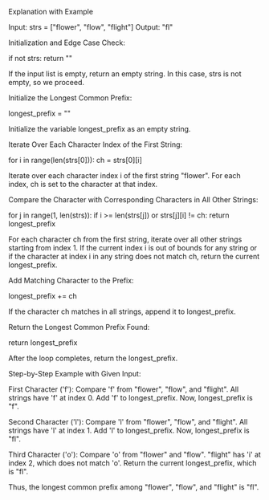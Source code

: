 Explanation with Example

Input: strs = ["flower", "flow", "flight"]
Output: "fl"

Initialization and Edge Case Check:

if not strs:
return ""

If the input list is empty, return an empty string. In this case, strs is not empty, so we proceed.

Initialize the Longest Common Prefix:

longest_prefix = ""

Initialize the variable longest_prefix as an empty string.

Iterate Over Each Character Index of the First String:

for i in range(len(strs[0])):
ch = strs[0][i]

Iterate over each character index i of the first string "flower". For each index, ch is set to the character at that index.

Compare the Character with Corresponding Characters in All Other Strings:

for j in range(1, len(strs)):
if i >= len(strs[j]) or strs[j][i] != ch:
return longest_prefix

For each character ch from the first string, iterate over all other strings starting from index 1.
If the current index i is out of bounds for any string or if the character at index i in any string does not match ch, return the current longest_prefix.

Add Matching Character to the Prefix:

longest_prefix += ch

If the character ch matches in all strings, append it to longest_prefix.

Return the Longest Common Prefix Found:

return longest_prefix

After the loop completes, return the longest_prefix.

Step-by-Step Example with Given Input:

First Character ('f'):
Compare 'f' from "flower", "flow", and "flight".
All strings have 'f' at index 0.
Add 'f' to longest_prefix. Now, longest_prefix is "f".

Second Character ('l'):
Compare 'l' from "flower", "flow", and "flight".
All strings have 'l' at index 1.
Add 'l' to longest_prefix. Now, longest_prefix is "fl".

Third Character ('o'):
Compare 'o' from "flower" and "flow".
"flight" has 'i' at index 2, which does not match 'o'.
Return the current longest_prefix, which is "fl".

Thus, the longest common prefix among "flower", "flow", and "flight" is "fl".
